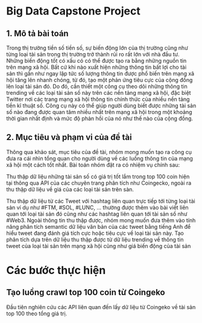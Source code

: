 # Big Data Capstone Project
## 1. Mô tả bài toán

Trong thị trường tiền số tiền số, sự biến động lớn của thị trường cũng như từng loại tài sản trong thị trường trở thành rủi ro rất lớn với nhà đầu tư. Những biến động tốt có xấu có có thể được tạo ra bằng những nguồn tin trên mạng xã hội. Bất cứ khi nào xuất hiện những thông tin bất lợi cho tài sản thì gần như ngay lập tức số lượng thông tin được phổ biến trên mạng xã hội tăng lên nhanh chóng, từ đó, tạo một phản ứng tiêu cực của cộng đồng lên loại tài sản đó. Do đó, cần thiết một công cụ theo dõi những thông tin trending về các loại tài sản số này trên các nền tảng mạng xã hội, đặc biệt Twitter nơi các trang mạng xã hội thông tin chính thức của nhiều nền tảng tiền kĩ thuật số. Công cụ này có thể giúp người dùng biết được những tài sản số nào đang được quan tâm nhiều nhất trên mạng xã hội trong một khoảng thời gian nhất định và mức độ phản hồi của nó như thế nào của cộng đồng.

## 2. Mục tiêu và phạm vi của đề tài
Thông qua khảo sát, mục tiêu của đề tài, nhóm mong muốn tạo ra công cụ đưa ra cái nhìn tổng quan cho người dùng về các luồng thông tin của mạng xã hội một cách tốt nhất. Bài toán nhóm đặt ra có nhiệm vụ chính sau: 

Thu thập dữ liệu những tài sản số có giá trị tốt lắm trong top 100 coin hiện tại thông qua API của các chuyên trang phân tích như Coingecko, ngoài ra thu thập dữ liệu về giá của các loại tài sản trên sàn.

Thu thập dữ liệu từ các Tweet với hashtag liên quan trực tiếp tới từng loại tài sản ví dụ như #FTM, #SOL, #LUNC, … thường được thêm vào bài viết liên quan tới loại tài sản đó cũng như các hashtag liên quan tới tài sản số như #Web3. Ngoài thông tin thu thập được, nhóm mong muốn đưa thêm vào tính năng phân tích semantic dữ liệu văn bản của các tweet bằng tiếng Anh để hiểu tweet đang đánh giá tích cực hoặc tiêu cực về loại tài sản này.
Tạo phân tích dựa trên dữ liệu thu thập được từ dữ liệu trending về thông tin tweet của loại tài sản trên mạng xã hội cũng như giá biến động của tài sản

# Các bước thực hiện

## Tạo luồng crawl top 100 coin từ Coingeko
Đầu tiên nghiên cứu các API liên quan đến lấy dữ liệu từ Coingeko về tài sản top 100 theo tổng giá trị.  
